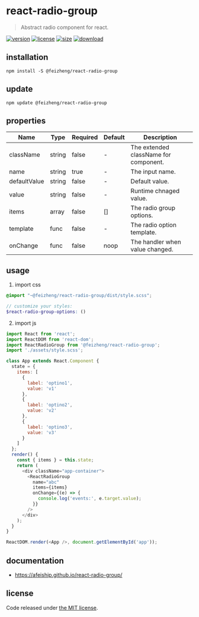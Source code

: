 # react-radio-group
> Abstract radio component for react.

[![version][version-image]][version-url]
[![license][license-image]][license-url]
[![size][size-image]][size-url]
[![download][download-image]][download-url]

## installation
```shell
npm install -S @feizheng/react-radio-group
```

## update
```shell
npm update @feizheng/react-radio-group
```

## properties
| Name         | Type   | Required | Default | Description                           |
| ------------ | ------ | -------- | ------- | ------------------------------------- |
| className    | string | false    | -       | The extended className for component. |
| name         | string | true     | -       | The input name.                       |
| defaultValue | string | false    | -       | Default value.                        |
| value        | string | false    | -       | Runtime chnaged value.                |
| items        | array  | false    | []      | The radio group options.              |
| template     | func   | false    | -       | The radio option template.            |
| onChange     | func   | false    | noop    | The handler when value changed.       |


## usage
1. import css
  ```scss
  @import "~@feizheng/react-radio-group/dist/style.scss";

  // customize your styles:
  $react-radio-group-options: ()
  ```
2. import js
  ```js
  import React from 'react';
  import ReactDOM from 'react-dom';
  import ReactRadioGroup from '@feizheng/react-radio-group';
  import './assets/style.scss';

  class App extends React.Component {
    state = {
      items: [
        {
          label: 'optino1',
          value: 'v1'
        },
        {
          label: 'optino2',
          value: 'v2'
        },
        {
          label: 'optino3',
          value: 'v3'
        }
      ]
    };
    render() {
      const { items } = this.state;
      return (
        <div className="app-container">
          <ReactRadioGroup
            name="abc"
            items={items}
            onChange={(e) => {
              console.log('events:', e.target.value);
            }}
          />
        </div>
      );
    }
  }

  ReactDOM.render(<App />, document.getElementById('app'));

  ```

## documentation
- https://afeiship.github.io/react-radio-group/


## license
Code released under [the MIT license](https://github.com/afeiship/react-radio-group/blob/master/LICENSE.txt).

[version-image]: https://img.shields.io/npm/v/@feizheng/react-radio-group
[version-url]: https://npmjs.org/package/@feizheng/react-radio-group

[license-image]: https://img.shields.io/npm/l/@feizheng/react-radio-group
[license-url]: https://github.com/afeiship/react-radio-group/blob/master/LICENSE.txt

[size-image]: https://img.shields.io/bundlephobia/minzip/@feizheng/react-radio-group
[size-url]: https://github.com/afeiship/react-radio-group/blob/master/dist/react-radio-group.min.js

[download-image]: https://img.shields.io/npm/dm/@feizheng/react-radio-group
[download-url]: https://www.npmjs.com/package/@feizheng/react-radio-group
